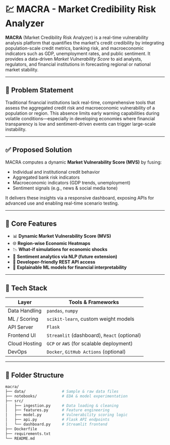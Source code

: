 # 💹 MACRA - Market Credibility Risk Analyzer

**MACRA** (Market Credibility Risk Analyzer) is a real-time vulnerability analysis platform that quantifies the market's credit credibility by integrating population-scale credit metrics, banking risk, and macroeconomic indicators such as GDP, unemployment rates, and public sentiment. It provides a data-driven *Market Vulnerability Score* to aid analysts, regulators, and financial institutions in forecasting regional or national market stability.

---

## 🚩 Problem Statement

Traditional financial institutions lack real-time, comprehensive tools that assess the aggregated credit risk and macroeconomic vulnerability of a population or region. This absence limits early warning capabilities during volatile conditions—especially in developing economies where financial transparency is low and sentiment-driven events can trigger large-scale instability.

---

## ✅ Proposed Solution

MACRA computes a dynamic **Market Vulnerability Score (MVS)** by fusing:

- Individual and institutional credit behavior
- Aggregated bank risk indicators
- Macroeconomic indicators (GDP trends, unemployment)
- Sentiment signals (e.g., news & social media tone)

It delivers these insights via a responsive dashboard, exposing APIs for advanced use and enabling real-time scenario testing.

---

## 🧠 Core Features

- 📊 **Dynamic Market Vulnerability Score (MVS)**
- 🌐 **Region-wise Economic Heatmaps**
- 📉 **What-if simulations for economic shocks**
- 📡 **Sentiment analytics via NLP (future extension)**
- 📱 **Developer-friendly REST API access**
- 🧮 **Explainable ML models for financial interpretability**

---

## 🧰 Tech Stack

| Layer         | Tools & Frameworks                     |
|---------------|----------------------------------------|
| Data Handling | `pandas`, `numpy`                      |
| ML / Scoring  | `scikit-learn`, custom weight models   |
| API Server    | `Flask`                                |
| Frontend UI   | `Streamlit` (dashboard), `React` (optional) |
| Cloud Hosting | `GCP` or `AWS` (for scalable deployment) |
| DevOps        | `Docker`, `GitHub Actions` (optional)  |

---

## 📁 Folder Structure

```bash
macra/
├── data/                # Sample & raw data files
├── notebooks/           # EDA & model experimentation
├── src/
│   ├── ingestion.py     # Data loading & cleaning
│   ├── features.py      # Feature engineering
│   ├── model.py         # Vulnerability scoring logic
│   ├── api.py           # Flask API endpoints
│   └── dashboard.py     # Streamlit frontend
├── Dockerfile
├── requirements.txt
└── README.md
